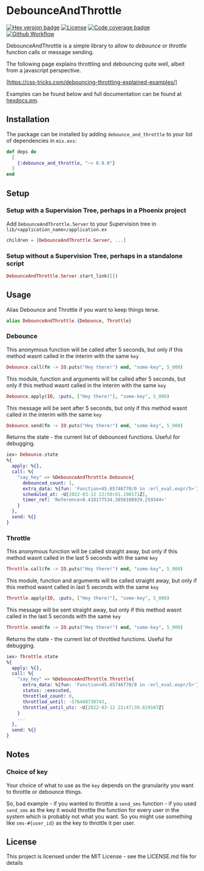 # DebounceAndThrottle

[![Hex version badge](https://img.shields.io/hexpm/v/debounce_and_throttle.svg?color=3b4)](https://hex.pm/packages/debounce_and_throttle)
[![License](https://img.shields.io/badge/license-MIT-green?color=3b4)](https://github.com/johnknott/debounce-and-throttle/blob/master/LICENSE.md)
[![Code coverage badge](https://img.shields.io/codecov/c/github/johnknott/debounce-and-throttle/badge.svg?color=3b4)](https://app.codecov.io/gh/johnknott/debounce-and-throttle)
[![Github Workflow](https://img.shields.io/github/workflow/status/johnknott/debounce-and-throttle/Elixir%20CI?logo=github&color=3b4)](https://github.com/johnknott/debounce-and-throttle/actions/workflows/elixir.yml)

DebounceAndThrottle is a simple library to allow to *debounce* or *throttle* function calls or message sending.

The following page explains throttling and debouncing quite well, albeit from a javascript perspective.

[https://css-tricks.com/debouncing-throttling-explained-examples/]

Examples can be found below and full documentation can be found at [hexdocs.pm](https://hexdocs.pm/debounce_and_throttle/api-reference.html).

## Installation

The package can be installed by adding `debounce_and_throttle` to your list of dependencies in `mix.exs`:

```elixir
def deps do
  [
    {:debounce_and_throttle, "~> 0.9.0"}
  ]
end
```

## Setup

### Setup with a Supervision Tree, perhaps in a Phoenix project

Add `DebounceAndThrottle.Server` to your Supervision tree in `lib/<application_name>/application.ex`

```elixir
children = [DebounceAndThrottle.Server, ...]
```

### Setup without a Supervision Tree, perhaps in a standalone script

```elixir
DebounceAndThrottle.Server.start_link([])
```

## Usage

Alias Debounce and Throttle if you want to keep things terse.

```elixir
alias DebounceAndThrottle.{Debounce, Throttle}
```

### Debounce

This anonymous function will be called after 5 seconds, but only if this method wasnt called in the interim with the same `key`

```elixir
Debounce.call(fn -> IO.puts("Hey there!") end, "some-key", 5_000)
```

This module, function and arguments will be called after 5 seconds, but only if this method wasnt called in the interim with the same `key`

```elixir
Debounce.apply(IO, :puts, ["Hey there!"], "some-key", 5_000)
```

This message will be sent after 5 seconds, but only if this method wasnt called in the interim with the same `key`

```elixir
Debounce.send(fn -> IO.puts("Hey there!") end, "some-key", 5_000)
```

Returns the state - the current list of debounced functions. Useful for debugging.

```elixir
iex> Debounce.state
%{
  apply: %{},
  call: %{
    "say_hey" => %DebounceAndThrottle.Debounce{
      debounced_count: 1,
      extra_data: %{fun: 'Function<45.65746770/0 in :erl_eval.expr/5>'},
      scheduled_at: ~U[2022-03-12 22:50:01.190171Z],
      timer_ref: 'Reference<0.418177534.3850108929.259344>'
    }
  },
  send: %{}
}
```

### Throttle

This anonymous function will be called straight away, but only if this method wasnt called in the last 5 seconds with the same `key`

```elixir
Throttle.call(fn -> IO.puts("Hey there!") end, "some-key", 5_000)
```

This module, function and arguments will be called straight away, but only if this method wasnt called in last 5 seconds with the same `key`

```elixir
Throttle.apply(IO, :puts, ["Hey there!"], "some-key", 5_000)
```

This message will be sent straight away, but only if this method wasnt called in the last 5 seconds with the same `key`

```elixir
Throttle.send(fn -> IO.puts("Hey there!") end, "some-key", 5_000)
```

Returns the state - the current list of throttled functions. Useful for debugging.

```elixir
iex> Throttle.state
%{
  apply: %{},
  call: %{
    "say_hey" => %DebounceAndThrottle.Throttle{
      extra_data: %{fun: 'Function<45.65746770/0 in :erl_eval.expr/5>'},
      status: :executed,
      throttled_count: 0,
      throttled_until: -576460730743,
      throttled_until_utc: ~U[2022-03-12 22:47:39.829107Z]
    }
    ...
  },
  send: %{}
}
```

## Notes

### Choice of key

Your choice of what to use as the `key` depends on the granularity you want to throttle or debounce things.

So, bad example - if you wanted to throttle a `send_sms` function - if you used `send_sms` as the key it would throttle the function for every user in the system which is probably not what you want. So you might use something like `sms-#{user_id}` as the key to throttle it per user.

## License

This project is licensed under the MIT License - see the LICENSE.md file for details
